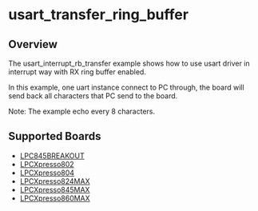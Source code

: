 # usart_transfer_ring_buffer

## Overview
The usart_interrupt_rb_transfer example shows how to use usart driver in interrupt way with
RX ring buffer enabled.

In this example, one uart instance connect to PC through, the board will send back all characters
that PC send to the board.

Note: The example echo every 8 characters.

## Supported Boards
- [LPC845BREAKOUT](../../../_boards/lpc845breakout/driver_examples/usart/transfer_ring_buffer/example_board_readme.md)
- [LPCXpresso802](../../../_boards/lpcxpresso802/driver_examples/usart/transfer_ring_buffer/example_board_readme.md)
- [LPCXpresso804](../../../_boards/lpcxpresso804/driver_examples/usart/transfer_ring_buffer/example_board_readme.md)
- [LPCXpresso824MAX](../../../_boards/lpcxpresso824max/driver_examples/usart/transfer_ring_buffer/example_board_readme.md)
- [LPCXpresso845MAX](../../../_boards/lpcxpresso845max/driver_examples/usart/transfer_ring_buffer/example_board_readme.md)
- [LPCXpresso860MAX](../../../_boards/lpcxpresso860max/driver_examples/usart/transfer_ring_buffer/example_board_readme.md)
